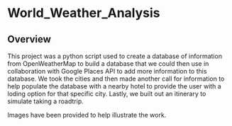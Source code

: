 # World_Weather_Analysis


## Overview
This project was a python script used to create a database of information from OpenWeatherMap to build a database that we could then use in collaboration with Google Places API to add more information to this database. We took the cities and then made another call for information to help populate the database with a nearby hotel to provide the user with a loding option for that specific city. Lastly, we built out an itinerary to simulate taking a roadtrip.

Images have been provided to help illustrate the work. 

